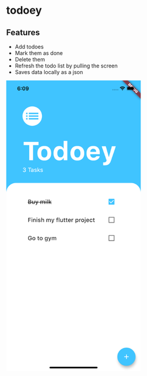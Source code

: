 # todoey

## Features
* Add todoes
* Mark them as done
* Delete them
* Refresh the todo list by pulling the screen
* Saves data locally as a json

<img src="readme/screenshot.png" width="360" />
